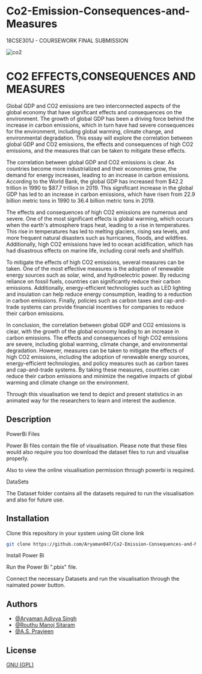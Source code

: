 # Co2-Emission-Consequences-and-Measures
18CSE301J - COURSEWORK FINAL SUBMISSION


![co2](https://user-images.githubusercontent.com/66116118/232329995-1fb41389-b76b-44a5-a935-09331ed1d4f2.png)





# CO2 EFFECTS,CONSEQUENCES AND MEASURES



Global GDP and CO2 emissions are two interconnected aspects of the global economy that have significant effects and consequences on the environment. The growth of global GDP has been a driving force behind the increase in carbon emissions, which in turn have had severe consequences for the environment, including global warming, climate change, and environmental degradation. This essay will explore the correlation between global GDP and CO2 emissions, the effects and consequences of high CO2 emissions, and the measures that can be taken to mitigate these effects.

The correlation between global GDP and CO2 emissions is clear. As countries become more industrialized and their economies grow, the demand for energy increases, leading to an increase in carbon emissions. According to the World Bank, the global GDP has increased from $42.2 trillion in 1990 to $87.7 trillion in 2019. This significant increase in the global GDP has led to an increase in carbon emissions, which have risen from 22.9 billion metric tons in 1990 to 36.4 billion metric tons in 2019.

The effects and consequences of high CO2 emissions are numerous and severe. One of the most significant effects is global warming, which occurs when the earth's atmosphere traps heat, leading to a rise in temperatures. This rise in temperatures has led to melting glaciers, rising sea levels, and more frequent natural disasters such as hurricanes, floods, and wildfires. Additionally, high CO2 emissions have led to ocean acidification, which has had disastrous effects on marine life, including coral reefs and shellfish.

To mitigate the effects of high CO2 emissions, several measures can be taken. One of the most effective measures is the adoption of renewable energy sources such as solar, wind, and hydroelectric power. By reducing reliance on fossil fuels, countries can significantly reduce their carbon emissions. Additionally, energy-efficient technologies such as LED lighting and insulation can help reduce energy consumption, leading to a reduction in carbon emissions. Finally, policies such as carbon taxes and cap-and-trade systems can provide financial incentives for companies to reduce their carbon emissions.

In conclusion, the correlation between global GDP and CO2 emissions is clear, with the growth of the global economy leading to an increase in carbon emissions. The effects and consequences of high CO2 emissions are severe, including global warming, climate change, and environmental degradation. However, measures can be taken to mitigate the effects of high CO2 emissions, including the adoption of renewable energy sources, energy-efficient technologies, and policy measures such as carbon taxes and cap-and-trade systems. By taking these measures, countries can reduce their carbon emissions and minimize the negative impacts of global warming and climate change on the environment.


Through this visualisation we tend to depict and present statistics in an animated way for the researchers to learn and interest the audience.

## Description


PowerBi Files

Power Bi files contain the file of visualisation. Please note that these files would also require you too download the dataset files to run and visualise properly. 

Also to view the online visualisation permission through powerbi is required.




DataSets

The Dataset folder contains all the datasets required to run the visualisation and also for future use.







## Installation



Clone this repository in your system using Git clone link

```bash
git clone https://github.com/Aryaman047/Co2-Emission-Consequences-and-Measures/tree/master/Data%20Sets.git
```
Install Power Bi

Run the Power Bi ".pbix" file.

Connect the necessary Datasets and run the visualisation through the naimated power button.

## Authors

- [@Aryaman Adivya Singh](https://github.com/Aryaman047)
- [@Routhu Manoj Sitaram](https://github.com/Manoj-Routhu)
- [@A.S. Pravieen](https://github.com/pravieen)


## License

[GNU (GPL)](https://www.gnu.org/licenses/gpl-3.0.en.html)

